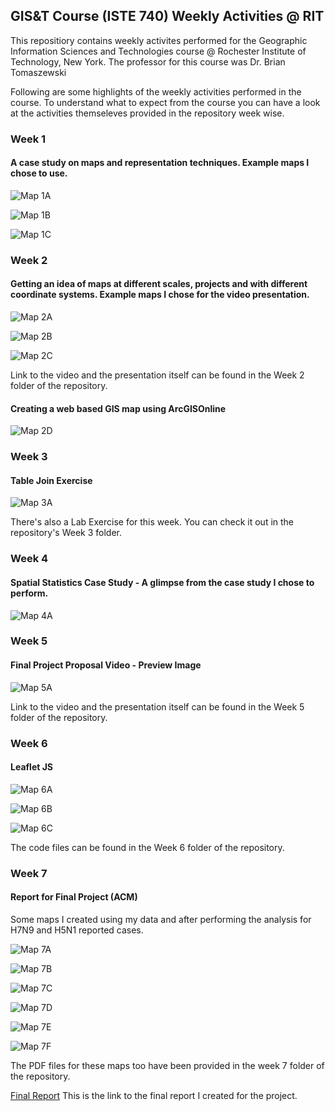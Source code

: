 ## GIS&T Course (ISTE 740) Weekly Activities @ RIT
This repositiory contains weekly activites performed for the Geographic Information Sciences and Technologies course @ Rochester Institute of Technology, New York. The professor for this course was Dr. Brian Tomaszewski

Following are some highlights of the weekly activities performed in the course. To understand what to expect from the course you can have a look at the activities themseleves provided in the repository week wise. 

### Week 1
#### A case study on maps and representation techniques. Example maps I chose to use. 
![Map 1A](https://github.com/nirbhayph/Geographic-Information-Sciences-and-Technologies-RIT/blob/master/Week%201/Assets/1.PNG)

![Map 1B](https://github.com/nirbhayph/Geographic-Information-Sciences-and-Technologies-RIT/blob/master/Week%201/Assets/2.PNG)

![Map 1C](https://github.com/nirbhayph/Geographic-Information-Sciences-and-Technologies-RIT/blob/master/Week%201/Assets/3.PNG)

### Week 2 
#### Getting an idea of maps at different scales, projects and with different coordinate systems. Example maps I chose for the video presentation. 
![Map 2A](https://github.com/nirbhayph/Geographic-Information-Sciences-and-Technologies-RIT/blob/master/Week%202/Assets/1.jpg)

![Map 2B](https://github.com/nirbhayph/Geographic-Information-Sciences-and-Technologies-RIT/blob/master/Week%202/Assets/2.jpg)

![Map 2C](https://github.com/nirbhayph/Geographic-Information-Sciences-and-Technologies-RIT/blob/master/Week%202/Assets/3.PNG)

Link to the video and the presentation itself can be found in the Week 2 folder of the repository. 

#### Creating a web based GIS map using ArcGISOnline 
![Map 2D](https://github.com/nirbhayph/Geographic-Information-Sciences-and-Technologies-RIT/blob/master/Week%202/Assets/4.PNG)

### Week 3 
#### Table Join Exercise 
![Map 3A](https://github.com/nirbhayph/Geographic-Information-Sciences-and-Technologies-RIT/blob/master/Week%203/Week%203%20-%20Activity%206%20-%20Table%20Join%20Exercise.PNG)

There's also a Lab Exercise for this week. You can check it out in the repository's Week 3 folder. 

### Week 4 
#### Spatial Statistics Case Study - A glimpse from the case study I chose to perform. 
![Map 4A](https://github.com/nirbhayph/Geographic-Information-Sciences-and-Technologies-RIT/blob/master/Week%204/Assets/1.PNG)

### Week 5 
#### Final Project Proposal Video - Preview Image
![Map 5A](https://github.com/nirbhayph/Geographic-Information-Sciences-and-Technologies-RIT/blob/master/Week%205/Assets/1.PNG)

Link to the video and the presentation itself can be found in the Week 5 folder of the repository. 

### Week 6 
#### Leaflet JS
![Map 6A](https://github.com/nirbhayph/Geographic-Information-Sciences-and-Technologies-RIT/blob/master/Week%206/Conducted%20Leaflet%20Tutorial/Leaflet/1.PNG)

![Map 6B](https://github.com/nirbhayph/Geographic-Information-Sciences-and-Technologies-RIT/blob/master/Week%206/Conducted%20Leaflet%20Tutorial/Leaflet/2.PNG)

![Map 6C](https://github.com/nirbhayph/Geographic-Information-Sciences-and-Technologies-RIT/blob/master/Week%206/Conducted%20Leaflet%20Tutorial/Leaflet/3.png)

The code files can be found in the Week 6 folder of the repository. 

### Week 7 
#### Report for Final Project (ACM) 
Some maps I created using my data and after performing the analysis for H7N9 and H5N1 reported cases. 

![Map 7A](https://github.com/nirbhayph/Geographic-Information-Sciences-and-Technologies-RIT/blob/master/Week%207/Assets/Images/H7N9ReportedCases/H7N9ReportedCases-1.png)

![Map 7B](https://github.com/nirbhayph/Geographic-Information-Sciences-and-Technologies-RIT/blob/master/Week%207/Assets/Images/H7N9ClusterOutler/H7N9ClusterOutler-1.png)

![Map 7C](https://github.com/nirbhayph/Geographic-Information-Sciences-and-Technologies-RIT/blob/master/Week%207/Assets/Images/H7N9HotspotAnalysisCases/H7N9HotspotAnalysisCases-1.png)

![Map 7D](https://github.com/nirbhayph/Geographic-Information-Sciences-and-Technologies-RIT/blob/master/Week%207/Assets/Images/H5N1ReportedCases/H5N1ReportedCases-1.png)

![Map 7E](https://github.com/nirbhayph/Geographic-Information-Sciences-and-Technologies-RIT/blob/master/Week%207/Assets/Images/H5N1ClusterOutlier/H5N1ClusterOutlier-1.png)

![Map 7F](https://github.com/nirbhayph/Geographic-Information-Sciences-and-Technologies-RIT/blob/master/Week%207/Assets/Images/H5N1HotspotAnalysis/H5N1HotspotAnalysis-1.png)

The PDF files for these maps too have been provided in the week 7 folder of the repository.

[Final Report](https://github.com/nirbhayph/Geographic-Information-Sciences-and-Technologies-RIT/blob/master/Week%207/Analyzing%20H7N9%20and%20H5N1%20Influenza%20Cases.pdf)  This is the link to the final report I created for the project. 



